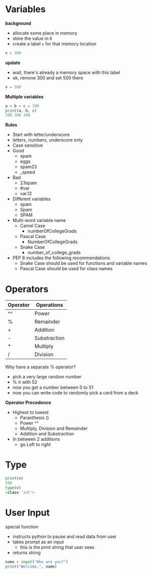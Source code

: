# Variables
**background**
- allocate some place in memory
- store the value in it
- create a label `v` for that memory location

```python
v = 300
```

**update**
- wait, there's already a memory space with this label
- ok, remove 300 and set 500 there
```python
v = 500
```

**Multiple variables**
```python
a = b = c = 300
print(a, b, c)
300 300 300
```

**Rules**
- Start with letter/underscore
- letters, numbers, underscore only
- Case sensitive
- Good
    - spam
    - eggs
    - spam23
    - _speed
- Bad
    - 23spam
    - #var
    - var.12
- Different variables
    - spam
    - Spam
    - SPAM
- Multi-word variable name
    - Camel Case
        - numberOfCollegeGrads
    - Pascal Case
        - NumberOfCollegeGrads
    - Snake Case
        - number_of_college_grads
- PEP 8 includes the following recommendations
    - Snake Case should be used for functions and variable names
    - Pascal Case should be used for class names




# Operators

| Operator | Operations   |
|----------|--------------|
| ^^       | Power        |
| %        | Remainder    |
| +        | Addition     |
| -        | Substraction |
| *        | Multiply     |
| /        | Division     |

Why have a separate % operator?
- pick a very large random number
- % it with 52
- now you get a number between 0 to 51
- now you can write code to randomly pick a card from a deck

**Operator Precedence**
- Highest to lowest
    - Paranthesis ()
    - Power ^^
    - Multiply, Division and Remainder
    - Addition and Substraction
- In between 2 additions
    - go Left to right


# Type

```python
print(v)
500
type(v)
<class 'int'>
```


# User Input
special function
- instructs python to pause and read data from user
- takes prompt as an input
    - this is the print string that user sees
- returns string

```python
name = input("Who are you?")
print("Welcome,", name)
```
